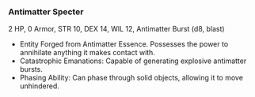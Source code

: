 ### Antimatter Specter
2 HP, 0 Armor, STR 10, DEX 14, WIL 12, Antimatter Burst (d8, blast)

- Entity Forged from Antimatter Essence. Possesses the power to annihilate anything it makes contact with.
- Catastrophic Emanations: Capable of generating explosive antimatter bursts.
- Phasing Ability: Can phase through solid objects, allowing it to move unhindered.

